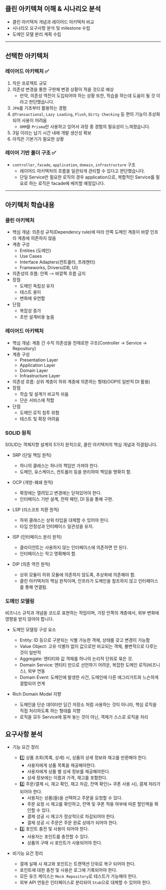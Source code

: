 ## 클린 아키텍쳐 이해 & 시나리오 분석

- 클린 아키텍처 개념과 레이어드 아키텍처 비교
- 시나리오 요구사항 분석 및 milestone 수립
- 도메인 모델 분리 계획 수립

---

## 선택한 아키텍처

### **레이어드 아키텍처** ✅

1. 작은 프로젝트 규모
2. 의존성 변경을 통한 구현체 변경 상황이 적을 것으로 예상
   - 만약, 의존성 역전이 도입되어야 하는 상황 또한, 학습을 하는데 도움이 될 것 이라고 판단했습니다.
3. `JPA`를 기초부터 활용하는 경험
4. `@Transactional`, `Lazy Loading`, `Flush`, `Dirty Checking` 등 편의 기능이 추상화 되어 사용이 어려움
   - `ORM`을 `Prisma`만 사용하고 있어서 과정 중 경험의 필요성이 느껴졌습니다.
5. 3일 이라는 납기 시간 내에 개발 생산성 확보
6. 아직은 기본기가 필요한 상황

### **레이어 기반 폴더 구조** ✅

- `controller`, `facade`, `application`, `domain`, `infrastructure` 구조
  - 레이어드 아키텍처의 흐름을 일관되게 관리할 수 있다고 판단했습니다.
  - 단일 Service만 필요한 로직의 경우 application으로, 복합적인 Service를 필요로 하는 로직은 facade에 배치할 예정입니다.

---

## 아키텍처 학습내용

### 클린 아키텍처

- 핵심 개념: 의존성 규칙(Dependency rule)에 따라 안쪽 도메인 계층이 바깥 인프라 계층에 의존하지 않음
- 계층 구성
  - Entities (도메인)
  - Use Cases
  - Interface Adapters(컨트롤러, 프레젠터)
  - Frameworks, Drivers(DB, UI)
- 의존성의 흐름: 안쪽 -> 바깥쪽 흐름 금지
- 장점
  - 도메인 독립성 유지
  - 테스트 용이
  - 변화에 유연함
- 단점
  - 복잡성 증가
  - 초반 설계비용 높음

### 레이어드 아키텍처

- 핵심 개념: 계층 간 수직 의존성을 전제로한 구조(Controller -> Service -> Repository)
- 계층 구성
  - Presentation Layer
  - Application Layer
  - Domain Layer
  - Infrastructure Layer
- 의존성 흐름: 상위 계층이 하위 계층에 의존하는 형태(OOP의 일반적 DI 활용)
- 장점
  - 학습 및 설계가 비교적 쉬움
  - 단순 서비스에 적합
- 단점
  - 도메인 로직 침투 위험
  - 테스트 및 확장 어려움

### SOLID 원칙
SOLID는 객체지향 설계의 5가지 원칙으로, 클린 아키텍처의 핵심 개념과 직결됩니다.

- SRP (단일 책임 원칙)
  - 하나의 클래스는 하나의 책임만 가져야 한다.
  - 도메인, 유스케이스, 컨트롤러 등을 분리하여 책임을 명확히 함.

- OCP (개방-폐쇄 원칙)
  - 확장에는 열려있고 변경에는 닫혀있어야 한다.
  - 인터페이스 기반 설계, 전략 패턴, DI 등을 통해 구현.

- LSP (리스코프 치환 원칙)
  - 하위 클래스는 상위 타입을 대체할 수 있어야 한다.
  - 타입 안정성과 인터페이스 일관성을 유지.

- ISP (인터페이스 분리 원칙)
  - 클라이언트는 사용하지 않는 인터페이스에 의존하면 안 된다.
  - 인터페이스는 작고 명확해야 함.

- DIP (의존 역전 원칙)
  - 상위 모듈이 하위 모듈에 의존하지 않도록, 추상화에 의존해야 함.
  - 클린 아키텍처의 핵심 원칙이며, 인프라가 도메인을 참조하지 않고 인터페이스를 통해 연결됨.

### 도메인 모델링

비즈니스 규칙과 개념을 코드로 표현하는 작업이며, 가장 안쪽의 계층에서, 외부 변화에 영향을 받지 않아야 합니다.

- 도메인 모델링 구성 요소
  - Entity: ID 등으로 구분되는 식별 가능한 객체, 상태를 갖고 변경이 가능함
  - Value Object: 고유 식별자 없이 값으로만 비교되는 객체, 불변적으로 다루는 것이 일반적
  - Aggregate: 엔티티와 값 객체를 하나의 논리적 단위로 묶은 것.
  - Domain Service: 엔티티 만으로 선언하기 어려운, 복잡한 도메인 로직(비즈니스), 외부 연동
  - Domain Event: 도메인에 발생한 사건, 도메인에 다른 애그리거트와 느슨하게 결합되어 연계

- Rich Domain Model 지향
  - 도메인을 단순 데이터만 담긴 저장소 처럼 사용하는 것이 아니라, 핵심 로직을 직접 처리하도록 하는 형태를 지향
  - 로직을 모두 Service에 뭉쳐 놓는 것이 아닌, 객체가 스스로 로직을 처리

## 요구사항 분석

- 기능 요건 정리
  - 1️⃣ 상품 조회(목록, 상세) 시, 상품의 상세 정보와 재고를 반환해야 한다.
    - 사용자에게 상품 목록을 제공해야한다.
    - 사용자에게 상품 별 상세 정보를 제공해야한다.
    - 상세 정보에는 이름과 가격, 재고를 포함한다.
  - 2️⃣ 주문/결제 시, 재고 확인, 재고 차감, 잔액 확인(+ 쿠폰 사용 시), 결제 처리가 되어야 한다.
    - 사용자는 상품(들)을 선택하고 주문을 요청할 수 있다.
    - 주문 요청 시 재고를 확인하고, 잔액 및 쿠폰 적용 여부에 따른 할인액을 확인할 수 있다.
    - 결제 성공 시 재고가 정상적으로 차감되어야 한다.
    - 결제 성공 시 주문은 주문 완료 상태가 되어야 한다. 
  - 3️⃣ 포인트 충전 및 사용이 되어야 한다.
    - 사용자는 포인트를 충전할 수 있다.
    - 상품의 구매 시 포인트가 사용되어야 한다.

- 비기능 요건 정리
  - 결제 실패 시 재고와 포인트는 트랜잭션 단위로 복구 되어야 한다.
  - 포인트에 대한 충전 및 사용은 로그에 기록되어야 한다.
  - 모든 유즈 케이스는 `Mock Repository`로 테스트가 가능해야 한다.
  - 외부 API 연동은 인터페이스로 분리되어 `Stub`으로 대체할 수 있어야 한다.
